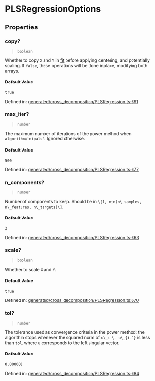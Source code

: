 # PLSRegressionOptions

## Properties

### copy?

> `boolean`

Whether to copy `X` and `Y` in [fit](../../glossary.html#term-fit) before applying centering, and potentially scaling. If `false`, these operations will be done inplace, modifying both arrays.

#### Default Value

`true`

Defined in:  [generated/cross\_decomposition/PLSRegression.ts:691](https://github.com/transitive-bullshit/scikit-learn-ts/blob/122b3c0/packages/sklearn/src/generated/cross_decomposition/PLSRegression.ts#L691)

### max\_iter?

> `number`

The maximum number of iterations of the power method when `algorithm='nipals'`. Ignored otherwise.

#### Default Value

`500`

Defined in:  [generated/cross\_decomposition/PLSRegression.ts:677](https://github.com/transitive-bullshit/scikit-learn-ts/blob/122b3c0/packages/sklearn/src/generated/cross_decomposition/PLSRegression.ts#L677)

### n\_components?

> `number`

Number of components to keep. Should be in `\[1, min(n\_samples, n\_features, n\_targets)\]`.

#### Default Value

`2`

Defined in:  [generated/cross\_decomposition/PLSRegression.ts:663](https://github.com/transitive-bullshit/scikit-learn-ts/blob/122b3c0/packages/sklearn/src/generated/cross_decomposition/PLSRegression.ts#L663)

### scale?

> `boolean`

Whether to scale `X` and `Y`.

#### Default Value

`true`

Defined in:  [generated/cross\_decomposition/PLSRegression.ts:670](https://github.com/transitive-bullshit/scikit-learn-ts/blob/122b3c0/packages/sklearn/src/generated/cross_decomposition/PLSRegression.ts#L670)

### tol?

> `number`

The tolerance used as convergence criteria in the power method: the algorithm stops whenever the squared norm of `u\_i \- u\_{i-1}` is less than `tol`, where `u` corresponds to the left singular vector.

#### Default Value

`0.000001`

Defined in:  [generated/cross\_decomposition/PLSRegression.ts:684](https://github.com/transitive-bullshit/scikit-learn-ts/blob/122b3c0/packages/sklearn/src/generated/cross_decomposition/PLSRegression.ts#L684)
